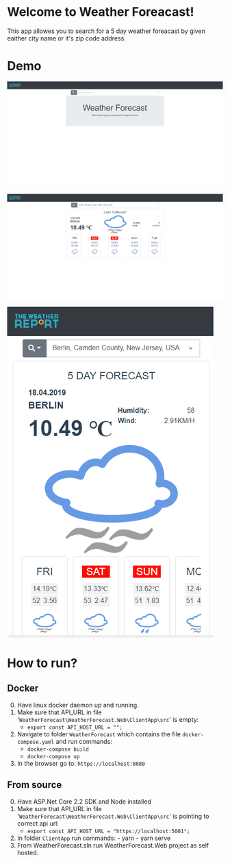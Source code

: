 # Welcome to Weather Foreacast!

This app allowes you to search for a 5 day weather foreacast by given eaither city name or it's zip code address.

# Demo

![Home Page](Screenshots/1.PNG "Home Page")

![Forecast](Screenshots/2.PNG "Forecast")

![Responsive](Screenshots/3.PNG "Responsive")

# How to run?

## Docker

0. Have linux docker daemon up and running.
1. Make sure that API_URL in file '`WeatherForecast\WeatherForecast.Web\ClientApp\src`' is empty:
   - `export const API_HOST_URL = "";`
1. Navigate to folder `WeatherForecast` which contains the file `docker-compose.yaml` and run commands: 
   - `docker-compose build` 
   - `docker-compose up`
1. In the browser go to: `https://localhost:8080`

## From source

0. Have ASP.Net Core 2.2 SDK and Node installed
1. Make sure that API_URL in file '`WeatherForecast\WeatherForecast.Web\ClientApp\src`' is pointing to correct api url:
   - `export const API_HOST_URL = "https://localhost:5001";`
1. In folder `ClientApp` run commands: - yarn - yarn serve
1. From WeatherForecast.sln run WeatherForecast.Web project as self hosted.
